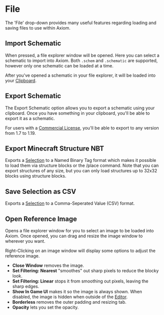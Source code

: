 # File

The 'File' drop-down provides many useful features regarding loading and saving files to use within Axiom. 

## Import Schematic

When pressed, a file explorer window will be opened. Here you can select a schematic to import into Axiom. Both `.schem` and `.schematic` are supported, however only one schematic can be loaded at a time.

After you've opened a schematic in your file explorer, it will be loaded into your [Clipboard](/editor/windows/clipboard.md).

## Export Schematic

The Export Schematic option allows you to export a schematic using your clipboard. Once you have something in your clipboard, you'll be able to export it as a schematic.

For users with a [Commercial License](https://axiom.moulberry.com/commercial), you'll be able to export to any version from 1.7 to 1.19.

## Export Minecraft Structure NBT
Exports a [Selection](/editor/selections.md) to a Named Binary Tag format which makes it possible to load them via structure blocks or the /place command. 
Note that you can export structures of any size, but you can only load structures up to 32x32 blocks using structure blocks. 

## Save Selection as CSV

Exports a [Selection](/editor/selections.md) to a Comma-Seperated Value (CSV) format.

## Open Reference Image

Opens a file explorer window for you to select an image to be loaded into Axiom. Once opened, you can drag and resize the image window to wherever you want. 

Right-Clicking on an image window will display some options to adjust the reference image.

- **Close Window** removes the image.
- **Set Filtering: Nearest** "smoothes" out sharp pixels to reduce the blocky look. 
- **Set Filtering: Linear** stops it from smoothing out pixels, leaving the sharp edges.
- **Show In Game UI** makes it so the image is always shown. When disabled, the image is hidden when outside of the [Editor](/editor/intro.md).
- **Borderless** removes the outer padding and resizing tab.
- **Opacity** lets you set the opacity.


